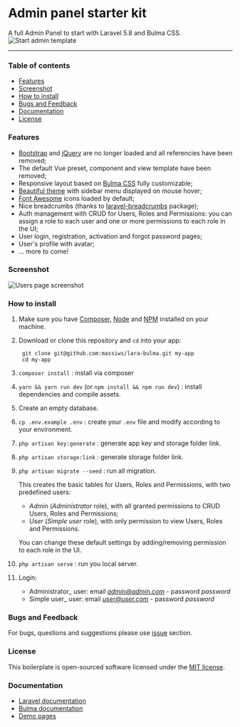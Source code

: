 # Admin panel starter kit
A full Admin Panel to start with Laravel 5.8 and Bulma CSS.
![Start admin template](storage/demo_pages/logo.png)

---
### Table of contents
- [Features](#features)
- [Screenshot](#screenshot)
- [How to install](#how-to-install)
- [Bugs and Feedback](#bugs-and-Feedback)
- [Documentation](#documentation)
- [License](#license)

### Features

- [Bootstrap](https://getbootstrap.com) and [jQuery](https://jquery.com/) are no longer loaded and all referencies have been removed;
- The default Vue preset, component and view template have been removed;
- Responsive layout based on [Bulma CSS](https://bulma.io/) fully customizable;
- [Beautiful theme](storage/demo_pages/screenshot.png) with sidebar menu displayed on mouse hover;
- [Font Awesome](http://fontawesome.io) icons loaded by default;
- Nice breadcrumbs (thanks to [laravel-breadcrumbs](https://github.com/davejamesmiller/laravel-breadcrumbs) package);
- Auth management with CRUD for Users, Roles and Permissions: you can assign a role to each user and one or more permissions to each role in the UI;
- User login, registration, activation and forgot password pages;
- User's profile with avatar;
- ... more to come!

### Screenshot

![Users page screenshot](storage/demo_pages/screenshot.png)

### How to install

1. Make sure you have [Composer](https://getcomposer.org/), [Node](https://nodejs.org/en/) and [NPM](https://www.npmjs.com/) installed on your machine.

1. Download or clone this repository and `cd` into your app:

        git clone git@github.com:massiws/lara-bulma.git my-app
        cd my-app

1. `composer install` : install via composer

1. `yarn && yarn run dev` (or `npm install && npm run dev`) : install dependencies and compile assets.

1. Create an empty database.

1. `cp .env.example .env` : create your `.env` file and modify according to your environment.

1. `php artisan key:generate` : generate app key and storage folder link.

1. `php artisan storage:link` : generate storage folder link.

1. `php artisan migrate --seed` : run all migration.

    This creates the basic tables for Users, Roles and Permissions, with two predefined users:
      - _Admin_ (_Administrator_ role), with all granted permissions to CRUD Users, Roles and Permissions;
      - _User_ (_Simple user_ role), with only permission to view Users, Roles and Permissions.

      You can change these default settings by adding/removing permission to each role in the UI.

1. `php artisan serve` : run you local server.

1. Login:
   - Administrator_ user: email *admin@admin.com* - password *password*
   - Simple user_ user: email *user@user.com* - password *password*

### Bugs and Feedback
For bugs, questions and suggestions please use [issue](https://github.com/massiws/lara-bulma/issues) section.

### License
This boilerplate is open-sourced software licensed under the [MIT license](LICENSE).

### Documentation
  - [Laravel documentation](https://laravel.com/docs)
  - [Bulma documentation](http://bulma.io/documentation/overview/start)
  - [Demo pages](storage/demo_pages)
